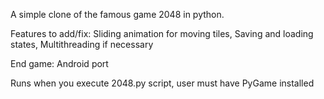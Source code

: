 A simple clone of the famous game 2048 in python.

Features to add/fix: 
Sliding animation for moving tiles, 
Saving and loading states, 
Multithreading if necessary

End game:
Android port

Runs when you execute 2048.py script, user must have PyGame installed
